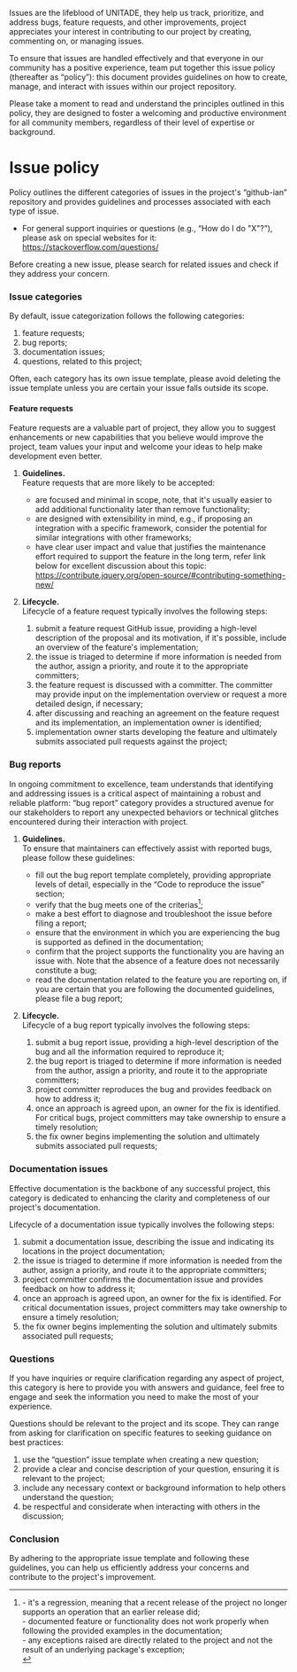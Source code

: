 Issues are the lifeblood of UNITADE, they help us track, prioritize, and address bugs, feature requests, and other improvements, project appreciates your interest in contributing to our project by creating, commenting on, or managing issues.

To ensure that issues are handled effectively and that everyone in our community has a positive experience, team put together this issue policy (thereafter as “policy”): this document provides guidelines on how to create, manage, and interact with issues within our project repository.

Please take a moment to read and understand the principles outlined in this policy, they are designed to foster a welcoming and productive environment for all community members, regardless of their level of expertise or background.

Issue policy
============

Policy outlines the different categories of issues in the project's “github-ian” repository and provides guidelines and processes associated with each type of issue.

- For general support inquiries or questions (e.g., “How do I do "X"?”), please ask on special websites for it:
  https://stackoverflow.com/questions/

Before creating a new issue, please search for related issues and check if they address your concern.

### Issue categories

By default, issue categorization follows the following categories:

1. feature requests;
2. bug reports;
3. documentation issues;
4. questions, related to this project;

Often, each category has its own issue template, please avoid deleting the issue template unless you are certain your issue falls outside its scope.

#### Feature requests

Feature requests are a valuable part of project, they allow you to suggest enhancements or new capabilities that you believe would improve the project, team values your input and welcome your ideas to help make development even better.

1. **Guidelines.**\
   Feature requests that are more likely to be accepted:
   - are focused and minimal in scope, note, that it's usually easier to add additional functionality later than remove functionality;
   - are designed with extensibility in mind, e.g., if proposing an integration with a specific framework, consider the potential for similar integrations with other frameworks;
   - have clear user impact and value that justifies the maintenance effort required to support the feature in the long term, refer link below for excellent discussion about this topic:\
     https://contribute.jquery.org/open-source/#contributing-something-new/

2. **Lifecycle.**\
   Lifecycle of a feature request typically involves the following steps:
   1. submit a feature request GitHub issue, providing a high-level description of the proposal and its motivation, if it's possible, include an overview of the feature's implementation;
   2. the issue is triaged to determine if more information is needed from the author, assign a priority, and route it to the appropriate committers;
   3. the feature request is discussed with a committer. The committer may provide input on the implementation overview or request a more detailed design, if necessary;
   4. after discussing and reaching an agreement on the feature request and its implementation, an implementation owner is identified;
   5. implementation owner starts developing the feature and ultimately submits associated pull requests against the project;

### Bug reports

In ongoing commitment to excellence, team understands that identifying and addressing issues is a critical aspect of maintaining a robust and reliable platform: “bug report” category provides a structured avenue for our stakeholders to report any unexpected behaviors or technical glitches encountered during their interaction with project.

1. **Guidelines.**\
   To ensure that maintainers can effectively assist with reported bugs, please follow these guidelines:
   - fill out the bug report template completely, providing appropriate levels of detail, especially in the “Code to reproduce the issue” section;
   - verify that the bug meets one of the criterias[^1];
   - make a best effort to diagnose and troubleshoot the issue before filing a report;
   - ensure that the environment in which you are experiencing the bug is supported as defined in the documentation;
   - confirm that the project supports the functionality you are having an issue with. Note that the absence of a feature does not necessarily constitute a bug;
   - read the documentation related to the feature you are reporting on, if you are certain that you are following the documented guidelines, please file a bug report;

2. **Lifecycle.**\
   Lifecycle of a bug report typically involves the following steps:
   1. submit a bug report issue, providing a high-level description of the bug and all the information required to reproduce it;
   2. the bug report is triaged to determine if more information is needed from the author, assign a priority, and route it to the appropriate committers;
   3. project committer reproduces the bug and provides feedback on how to address it;
   4. once an approach is agreed upon, an owner for the fix is identified. For critical bugs, project committers may take ownership to ensure a timely resolution;
   5. the fix owner begins implementing the solution and ultimately submits associated pull requests;

### Documentation issues

Effective documentation is the backbone of any successful project, this category is dedicated to enhancing the clarity and completeness of our project's documentation.

Lifecycle of a documentation issue typically involves the following steps:

1. submit a documentation issue, describing the issue and indicating its locations in the project documentation;
2. the issue is triaged to determine if more information is needed from the author, assign a priority, and route it to the appropriate committers;
3. project committer confirms the documentation issue and provides feedback on how to address it;
4. once an approach is agreed upon, an owner for the fix is identified. For critical documentation issues, project committers may take ownership to ensure a timely resolution;
5. the fix owner begins implementing the solution and ultimately submits associated pull requests;

### Questions

If you have inquiries or require clarification regarding any aspect of project, this category is here to provide you with answers and guidance, feel free to engage and seek the information you need to make the most of your experience.

Questions should be relevant to the project and its scope. They can range from asking for clarification on specific features to seeking guidance on best practices:

1. use the “question” issue template when creating a new question;
2. provide a clear and concise description of your question, ensuring it is relevant to the project;
3. include any necessary context or background information to help others understand the question;
4. be respectful and considerate when interacting with others in the discussion;

### Conclusion

By adhering to the appropriate issue template and following these guidelines, you can help us efficiently address your concerns and contribute to the project's improvement.

[^1]: \- it's a regression, meaning that a recent release of the project no longer supports an operation that an earlier release did;<br/> - documented feature or functionality does not work properly when following the provided examples in the documentation;<br/> - any exceptions raised are directly related to the project and not the result of an underlying package's exception;<br/>
